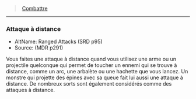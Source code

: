 ﻿---
!Generic
Id: combat_hd.md#attaque-à-distance
ParentLink: combat_hd.md#combattre
Name: Attaque à distance
ParentName: Combattre
NameLevel: 3
AltName: Ranged Attacks (SRD p95)
Source: (MDR p291)
---
> [Combattre](hd_combat.md)

---

### Attaque à distance

- AltName: Ranged Attacks (SRD p95)
- Source: (MDR p291)

Vous faites une attaque à distance quand vous utilisez une arme ou un projectile quelconque qui permet de toucher un ennemi qui se trouve à distance, comme un arc, une arbalète ou une hachette que vous lancez. Un monstre qui projette des épines avec sa queue fait lui aussi une attaque à distance. De nombreux sorts sont également considérés comme des attaques à distance.

